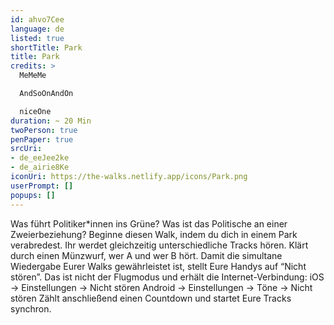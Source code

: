```yaml
---
id: ahvo7Cee
language: de
listed: true
shortTitle: Park
title: Park
credits: >
  MeMeMe

  AndSoOnAndOn 

  niceOne
duration: ~ 20 Min
twoPerson: true
penPaper: true
srcUri:
- de_eeJee2ke
- de_airie8Ke
iconUri: https://the-walks.netlify.app/icons/Park.png
userPrompt: []
popups: []
---
```

Was führt Politiker*innen ins Grüne? Was ist das Politische an einer Zweierbeziehung? Beginne diesen Walk, indem du dich in einem Park verabredest. 
Ihr werdet gleichzeitig unterschiedliche Tracks hören. Klärt durch einen Münzwurf, wer A und wer B hört. Damit die simultane Wiedergabe Eurer Walks gewährleistet ist, stellt Eure Handys auf “Nicht stören”. Das ist nicht der Flugmodus und erhält die Internet-Verbindung:
iOS → Einstellungen → Nicht stören
Android → Einstellungen → Töne → Nicht stören
Zählt anschließend einen Countdown und startet Eure Tracks synchron.